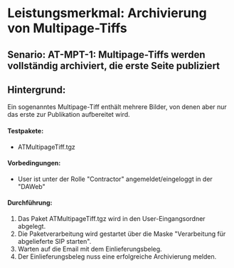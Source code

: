 # Leistungsmerkmal: Archivierung von Multipage-Tiffs  

## Senario: AT-MPT-1: Multipage-Tiffs werden vollständig archiviert, die erste Seite publiziert  

## Hintergrund:

Ein sogenanntes Multipage-Tiff enthält mehrere Bilder, von denen aber nur das erste zur Publikation  aufbereitet wird. 

#### Testpakete:

* ATMultipageTiff.tgz

#### Vorbedingungen:

* User ist unter der Rolle "Contractor" angemeldet/eingeloggt in der "DAWeb"
 
#### Durchführung:

1. Das Paket ATMultipageTiff.tgz wird in den User-Eingangsordner abgelegt.
1. Die Paketverarbeitung wird gestartet über die Maske "Verarbeitung für abgelieferte SIP starten".
1. Warten auf die Email mit dem Einlieferungsbeleg.
1. Der Einlieferungsbeleg nuss eine erfolgreiche Archivierung melden. 
